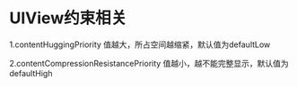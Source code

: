# UIView约束相关

1.contentHuggingPriority  值越大，所占空间越缩紧，默认值为defaultLow

2.contentCompressionResistancePriority  值越小，越不能完整显示，默认值为defaultHigh